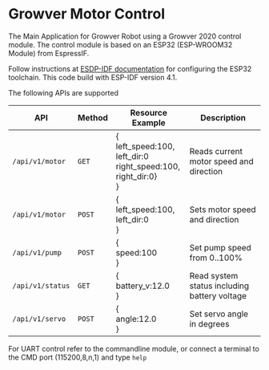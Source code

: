 # Growver Motor Control

The Main Application for Growver Robot using a Growver 2020 control module. The control module is based on an ESP32 (ESP-WROOM32 Module) from EspressIF.

Follow instructions at [ESDP-IDF documentation](https://docs.espressif.com/projects/esp-idf/en/latest/) for configuring the ESP32 toolchain.
This code build with ESP-IDF version 4.1.

The following APIs are supported

| API               | Method | Resource Example                                      | Description                                                                              |
| ------------------| ------ | ----------------------------------------------------- | ---------------------------------------------------------------------------------------- |
| `/api/v1/motor`   | `GET`  | {<br />left_speed:100,<br />left_dir:0<br /> right_speed:100,<br />right_dir:0}<br />} | Reads current motor speed and direction                 |
| `/api/v1/motor`   | `POST` | {<br />left_speed:100,<br />left_dir:0<br />}         | Sets motor speed and direction                                                           |
| `/api/v1/pump`    | `POST` | {<br />speed:100<br />}                               | Set pump speed from 0..100%                                                              |
| `/api/v1/status`  | `GET`  | { <br />battery_v:12.0<br />}                         | Read system status including battery voltage                                             |
| `/api/v1/servo`   | `POST` | { <br />angle:12.0<br />}                             | Set servo angle in degrees                                                               |

For UART control refer to the commandline module, or connect a terminal to the CMD port (115200,8,n,1) and type `help`